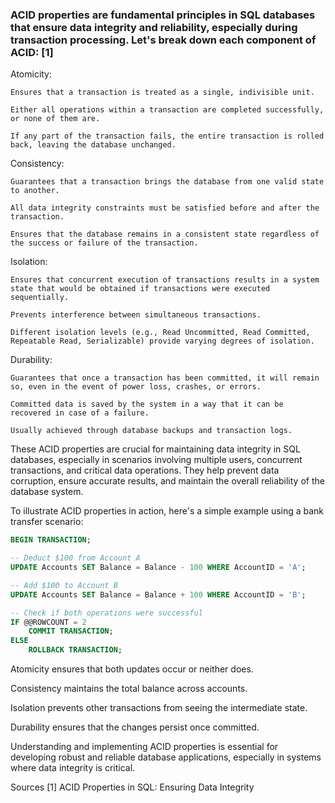 ### ACID properties are fundamental principles in SQL databases that ensure data integrity and reliability, especially during transaction processing. Let's break down each component of ACID: [1]

Atomicity:
    
    Ensures that a transaction is treated as a single, indivisible unit.

    Either all operations within a transaction are completed successfully, or none of them are.

    If any part of the transaction fails, the entire transaction is rolled back, leaving the database unchanged.

Consistency:

    Guarantees that a transaction brings the database from one valid state to another.

    All data integrity constraints must be satisfied before and after the transaction.

    Ensures that the database remains in a consistent state regardless of the success or failure of the transaction.

Isolation:

    Ensures that concurrent execution of transactions results in a system state that would be obtained if transactions were executed sequentially.

    Prevents interference between simultaneous transactions.

    Different isolation levels (e.g., Read Uncommitted, Read Committed, Repeatable Read, Serializable) provide varying degrees of isolation.

Durability:

    Guarantees that once a transaction has been committed, it will remain so, even in the event of power loss, crashes, or errors.

    Committed data is saved by the system in a way that it can be recovered in case of a failure.

    Usually achieved through database backups and transaction logs.

These ACID properties are crucial for maintaining data integrity in SQL databases, especially in scenarios involving multiple users, concurrent transactions, and critical data operations. They help prevent data corruption, ensure accurate results, and maintain the overall reliability of the database system.

To illustrate ACID properties in action, here's a simple example using a bank transfer scenario:
```sql
BEGIN TRANSACTION;

-- Deduct $100 from Account A
UPDATE Accounts SET Balance = Balance - 100 WHERE AccountID = 'A';

-- Add $100 to Account B
UPDATE Accounts SET Balance = Balance + 100 WHERE AccountID = 'B';

-- Check if both operations were successful
IF @@ROWCOUNT = 2
    COMMIT TRANSACTION;
ELSE
    ROLLBACK TRANSACTION;
```

Atomicity ensures that both updates occur or neither does.

Consistency maintains the total balance across accounts.

Isolation prevents other transactions from seeing the intermediate state.

Durability ensures that the changes persist once committed.

Understanding and implementing ACID properties is essential for developing robust and reliable database applications, especially in systems where data integrity is critical.

Sources
[1] ACID Properties in SQL: Ensuring Data Integrity
